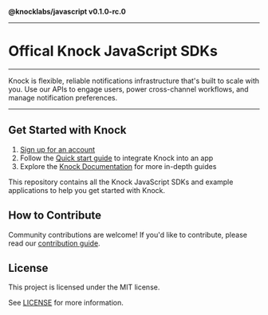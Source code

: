 **@knocklabs/javascript v0.1.0-rc.0**

***

# Offical Knock JavaScript SDKs

---

Knock is flexible, reliable notifications infrastructure that's built to scale with you. Use our APIs to engage users, power cross-channel workflows, and manage notification preferences.

---

## Get Started with Knock

1. [Sign up for an account](https://dashboard.knock.app/signup)
2. Follow the [Quick start guide](https://docs.knock.app/getting-started/quick-start) to integrate Knock into an app
3. Explore the [Knock Documentation](https://docs.knock.app/) for more in-depth guides

This repository contains all the Knock JavaScript SDKs and example applications to help you get started with Knock.

## How to Contribute

Community contributions are welcome! If you'd like to contribute, please read our [contribution guide](_media/CONTRIBUTING.md).

## License

This project is licensed under the MIT license.

See [LICENSE](_media/LICENSE) for more information.
